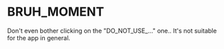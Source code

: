 # BRUH_MOMENT
Don't even bother clicking on the "DO_NOT_USE_..." one.. It's not suitable for the app in general.